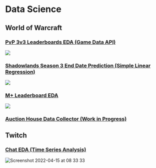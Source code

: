 # Data Science
## World of Warcraft
### [PvP 3v3 Leaderboards EDA (Game Data API)](https://github.com/trollmannen/Data-Science/blob/main/WoW-PvP-3v3-Leaderboards-EDA.ipynb)
![](https://user-images.githubusercontent.com/97115586/161455983-45ee1bbe-587b-402d-bf62-192eab17a1f5.png)
### [Shadowlands Season 3 End Date Prediction (Simple Linear Regression)](https://github.com/trollmannen/Data-Science/blob/main/WoW-PvP-Season-32-End-Date-Prediction.ipynb)
![](https://user-images.githubusercontent.com/97115586/161456179-be5649f2-c23d-4ada-a9bb-976093cbcb6e.png)
### [M+ Leaderboard EDA](https://github.com/trollmannen/Data-Science/blob/main/WoW-Mpluss-Leaderboards-EDA.ipynb)
![](https://user-images.githubusercontent.com/97115586/166616141-b0669ee5-3150-42ba-89ff-8299b69ca5a4.png)
### [Auction House Data Collector (Work in Progress)](https://github.com/trollmannen/Data-Science/blob/main/WoW-Auction-House-Data-Collector.ipynb)
## Twitch
### [Chat EDA (Time Series Analysis)](https://github.com/trollmannen/Data-Science/blob/main/Twitch-Chat-EDA.ipynb)
![Screenshot 2022-04-15 at 08 33 33](https://user-images.githubusercontent.com/97115586/163531371-70d75fc0-b911-4403-b5c7-3ae98fe1d758.png)
